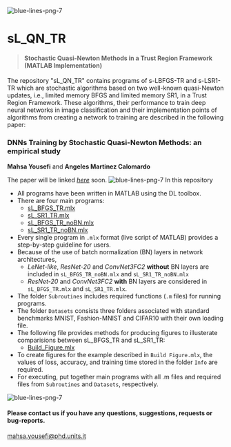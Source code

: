 ![blue-lines-png-7](https://user-images.githubusercontent.com/94915927/148304988-76a4f426-a045-402c-bebe-aec0dfccf02c.png)
# sL_QN_TR
> #### Stochastic Quasi-Newton Methods in a Trust Region Framework (MATLAB Implementation)


The repository "sL_QN_TR" contains programs of s-LBFGS-TR and s-LSR1-TR which are stochastic algorithms based on two well-known quasi-Newton updates, i.e., 
limited memory BFGS and limited memory SR1, in a Trust Region Framework. 
These algorithms, their performance to train deep neural networks in image classification and their implementation points of algorithms from creating a network to training are described in the following paper: 

### DNNs Training by Stochastic Quasi-Newton Methods: an empirical study
**Mahsa Yousefi** and **Angeles Martinez Calomardo** 

The paper will be linked [_here_](https://github.com/MATHinDL/sL_QN_TR) soon.
![blue-lines-png-7](https://user-images.githubusercontent.com/94915927/148304988-76a4f426-a045-402c-bebe-aec0dfccf02c.png)
In this repository
* All programs have been written in MATLAB using the DL toolbox.
* There are four main programs:
  - [sL_BFGS_TR.mlx](https://rawgit.com/MATHinDL/sL_QN_TR/main/HTML/sL_BFGS_TR.html)
  - [sL_SR1_TR.mlx](https://rawgit.com/MATHinDL/sL_QN_TR/main/HTML/sL_SR1_TR.html)
  - [sL_BFGS_TR_noBN.mlx](https://rawgit.com/MATHinDL/sL_QN_TR/main/HTML/sL_BFGS_TR_noBN.html)
  - [sL_SR1_TR_noBN.mlx](https://rawgit.com/MATHinDL/sL_QN_TR/main/HTML/sL_SR1_TR_noBN.html)
* Every single program in ```.mlx``` format (live script of MATLAB) provides a step-by-step guideline for users. 
* Because of the use of batch normalization (BN) layers in network architectures,
  - *LeNet-like*, *ResNet-20* and *ConvNet3FC2* **without** BN layers are included in ```sL_BFGS_TR_noBN.mlx``` and ```sL_SR1_TR_noBN.mlx```  
  - *ResNet-20* and *ConvNet3FC2* **with** BN layers are considered in ```sL_BFGS_TR.mlx``` and ```sL_SR1_TR.mlx```. 
* The folder `Subroutines` includes required functions (```.m``` files) for running programs.
* The folder `Datasets` consists three folders associated with standard benchmarks MNIST, Fashion-MNIST and CIFAR10 with their own loading file.
* The following file provides methods for producing figures to illusterate comparisions between sL_BFGS_TR and sL_SR1_TR:
  - [Build_Figure.mlx](https://rawgit.com/MATHinDL/sL_QN_TR/main/HTML/Build_Figures.html)
* To create figures for the example described in `Build Figure.mlx`, the values of loss, accuracy, and training time stored in the folder `Info` are required.
* For executing, put together main programs  with all .m files and required files from `Subroutines` and `Datasets`, respectively.

![blue-lines-png-7](https://user-images.githubusercontent.com/94915927/148304988-76a4f426-a045-402c-bebe-aec0dfccf02c.png)
#### Please contact us if you have any questions, suggestions, requests or bug-reports.
mahsa.yousefi@phd.units.it
